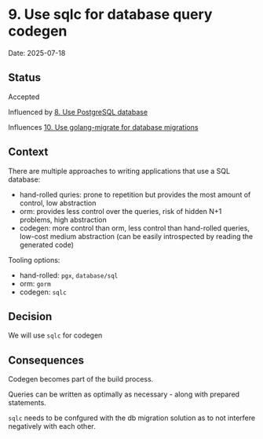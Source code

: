 # 9. Use sqlc for database query codegen

Date: 2025-07-18

## Status

Accepted

Influenced by [8. Use PostgreSQL database](0008-use-postgresql-database.md)

Influences [10. Use golang-migrate for database migrations](0010-use-golang-migrate-for-database-migrations.md)

## Context

There are multiple approaches to writing applications that use a SQL database:
- hand-rolled quries: prone to repetition but provides the most amount of control, low abstraction
- orm: provides less control over the queries, risk of hidden N+1 problems, high abstraction
- codegen: more control than orm, less control than hand-rolled queries, low-cost medium abstraction
(can be easily introspected by reading the generated code)

Tooling options:
- hand-rolled: `pgx`, `database/sql`
- orm: `gorm`
- codegen: `sqlc`

## Decision

We will use `sqlc` for codegen

## Consequences

Codegen becomes part of the build process.

Queries can be written as optimally as necessary - along with prepared statements.

`sqlc` needs to be confgured with the db migration solution as to not interfere negatively
with each other.

